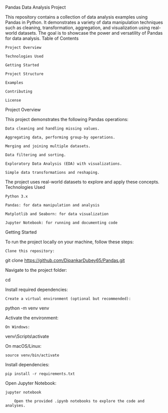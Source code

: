 Pandas Data Analysis Project

This repository contains a collection of data analysis examples using Pandas in Python. It demonstrates a variety of data manipulation techniques such as cleaning, transformation, aggregation, and visualization using real-world datasets. The goal is to showcase the power and versatility of Pandas for data analysis.
Table of Contents

    Project Overview

    Technologies Used

    Getting Started

    Project Structure

    Examples

    Contributing

    License

Project Overview

This project demonstrates the following Pandas operations:

    Data cleaning and handling missing values.

    Aggregating data, performing group-by operations.

    Merging and joining multiple datasets.

    Data filtering and sorting.

    Exploratory Data Analysis (EDA) with visualizations.

    Simple data transformations and reshaping.

The project uses real-world datasets to explore and apply these concepts.
Technologies Used

    Python 3.x

    Pandas: for data manipulation and analysis

    Matplotlib and Seaborn: for data visualization

    Jupyter Notebook: for running and documenting code

Getting Started

To run the project locally on your machine, follow these steps:

    Clone this repository:

git clone https://github.com/DipankarDubey65/Pandas.git

Navigate to the project folder:

cd <RepositoryName>

Install required dependencies:

    Create a virtual environment (optional but recommended):

python -m venv venv

Activate the environment:

    On Windows:

venv\Scripts\activate

On macOS/Linux:

    source venv/bin/activate

Install dependencies:

    pip install -r requirements.txt

Open Jupyter Notebook:

    jupyter notebook

        Open the provided .ipynb notebooks to explore the code and analyses.



